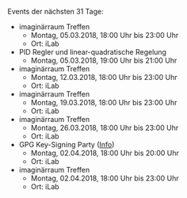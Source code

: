 Events der nächsten 31 Tage:

- imaginärraum Treffen
  - Montag, 05.03.2018, 18:00 Uhr bis 23:00 Uhr
  - Ort: iLab
- PID Regler und linear-quadratische Regelung 
  - Montag, 05.03.2018, 19:00 Uhr bis 21:00 Uhr
- imaginärraum Treffen
  - Montag, 12.03.2018, 18:00 Uhr bis 23:00 Uhr
  - Ort: iLab
- imaginärraum Treffen
  - Montag, 19.03.2018, 18:00 Uhr bis 23:00 Uhr
  - Ort: iLab
- imaginärraum Treffen
  - Montag, 26.03.2018, 18:00 Uhr bis 23:00 Uhr
  - Ort: iLab
- GPG Key-Signing Party ([Info](https://imaginaerraum.de/wiki/Key-Signing_Party))
  - Montag, 02.04.2018, 18:00 Uhr bis 20:00 Uhr
  - Ort: iLab
- imaginärraum Treffen
  - Montag, 02.04.2018, 18:00 Uhr bis 23:00 Uhr
  - Ort: iLab
